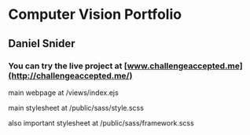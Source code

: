 # Computer Vision Portfolio
## Daniel Snider
### You can try the live project at [www.challengeaccepted.me](http://challengeaccepted.me/)

main webpage at /views/index.ejs

main stylesheet at /public/sass/style.scss

also important stylesheet at /public/sass/framework.scss
